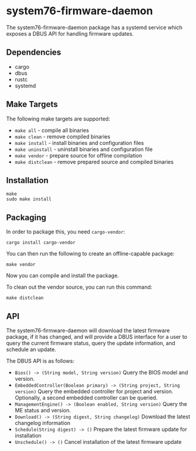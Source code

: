 # system76-firmware-daemon

The system76-firmware-daemon package has a systemd service which exposes a DBUS API for handling firmware updates.

## Dependencies

- cargo
- dbus
- rustc
- systemd

## Make Targets

The following make targets are supported:

- `make all` - compile all binaries
- `make clean` - remove compiled binaries
- `make install` - install binaries and configuration files
- `make uninstall` - uninstall binaries and configuration file
- `make vendor` - prepare source for offline compilation
- `make distclean` - remove prepared source and compiled binaries

## Installation

```
make
sudo make install
```

## Packaging

In order to package this, you need `cargo-vendor`:

```
cargo install cargo-vendor
```

You can then run the following to create an offline-capable package:

```
make vendor
```

Now you can compile and install the package.

To clean out the vendor source, you can run this command:

```
make distclean
```

## API

The system76-firmware-daemon will download the latest firmware package, if it has
changed, and will provide a DBUS interface for a user to query the current firmware
status, query the update information, and schedule an update.

The DBUS API is as follows:

- `Bios() -> (String model, String version)`
  Query the BIOS model and version.
- `EmbeddedController(Boolean primary) -> (String project, String version)`
  Query the embedded controller for project and version. Optionally, a second
  embedded controller can be queried.
- `ManagementEngine() -> (Boolean enabled, String version)`
  Query the ME status and version.
- `Download() -> (String digest, String changelog)`
  Download the latest changelog information
- `Schedule(String digest) -> ()`
  Prepare the latest firmware update for installation
- `Unschedule() -> ()`
  Cancel installation of the latest firmware update
